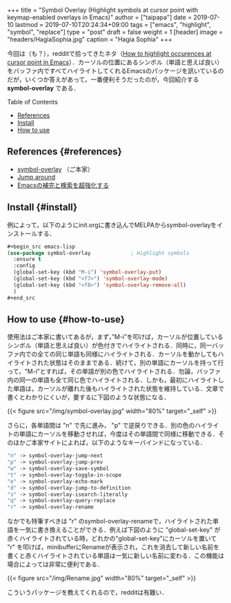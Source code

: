 +++
title = "Symbol Overlay (Highlight symbols at cursor point with keymap-enabled overlays in Emacs)"
author = ["taipapa"]
date = 2019-07-10
lastmod = 2019-07-10T20:24:34+09:00
tags = ["emacs", "highlight", "symbol", "replace"]
type = "post"
draft = false
weight = 1
[header]
  image = "headers/HagiaSophia.jpg"
  caption = "Hagia Sophia"
+++

今回は（も？），redditで拾ってきたネタ（[How to highlight occurences at cursor point in Emacs](https://www.reddit.com/r/emacs/comments/c95cm5/how%5Fto%5Fhighlight%5Foccurences%5Fat%5Fcursor%5Fpoint%5Fin/)）．カーソルの位置にあるシンボル（単語と思えば良い）をバッファ内ですべてハイライトしてくれるEmacsのパッケージを訊いているのだが，いくつか答えがあって，一番便利そうだったのが，今回紹介する **symbol-overlay** である． <!--more-->

<div class="ox-hugo-toc toc">
<div></div>

<div class="heading">Table of Contents</div>

- [References](#references)
- [Install](#install)
- [How to use](#how-to-use)

</div>
<!--endtoc-->


## References {#references}

-   [symbol-overlay](https://github.com/wolray/symbol-overlay) （ご本家）
-   [Jump around](https://manuel-uberti.github.io/emacs/2019/02/14/avy/)
-   [Emacsの補完と検索を超強化する](https://qiita.com/blue0513/items/c0dc35a880170997c3f5)


## Install {#install}

例によって，以下のようにinit.orgに書き込んでMELPAからsymbol-overlayをインストールする．

```lisp
#+begin_src emacs-lisp
(use-package symbol-overlay             ; Highlight symbols
  :ensure t
  :config
  (global-set-key (kbd "M-i") 'symbol-overlay-put)
  (global-set-key (kbd "<f7>") 'symbol-overlay-mode)
  (global-set-key (kbd "<f8>") 'symbol-overlay-remove-all)
  )
#+end_src
```


## How to use {#how-to-use}

使用法はご本家に書いてあるが，まず，”M-i”を叩けば，カーソルが位置しているシンボル（単語と思えば良い）が色付きでハイライトされる．同時に，同一バッファ内での全ての同じ単語も同様にハイライトされる．カーソルを動かしてもハイライトされた状態はそのままである．続けて，別の単語にカーソルを持って行って，"M-i"とすれば，その単語が別の色でハイライトされる．勿論，バッファ内の同一の単語も全て同じ色でハイライトされる．しかも，最初にハイライトした単語は，カーソルが離れた後もハイライトされた状態を維持している．文章で書くとわかりにくいが，要するに下図のような状態になる．

{{< figure src="/img/symbol-overlay.jpg" width="80%" target="_self" >}}

さらに，各単語間は "n" で先に進み， "p" で逆戻りできる．別の色のハイライトの単語にカーソルを移動させれば，今度はその単語間で同様に移動できる．そのほかご本家サイトによれば，以下のようなキーバインドになっている．

```lisp
"n" -> symbol-overlay-jump-next
"p" -> symbol-overlay-jump-prev
"w" -> symbol-overlay-save-symbol
"t" -> symbol-overlay-toggle-in-scope
"e" -> symbol-overlay-echo-mark
"d" -> symbol-overlay-jump-to-definition
"s" -> symbol-overlay-isearch-literally
"q" -> symbol-overlay-query-replace
"r" -> symbol-overlay-rename
```

なかでも特筆すべきは "r" のsymbol-overlay-renameで，ハイライトされた単語を一気に書き換えることができる．例えば下図のように "global-set-key" が赤くハイライトされている時，どれかの"global-set-key"にカーソルを置いて "r" を叩けば，minibufferにRenameが表示され，これを消去して新しい名前を書くと赤くハイライトされている単語は一気に新しい名前に変わる．この機能は場合によっては非常に便利である．

{{< figure src="/img/Rename.jpg" width="80%" target="_self" >}}

こういうパッケージを教えてくれるので，redditは有難い．
